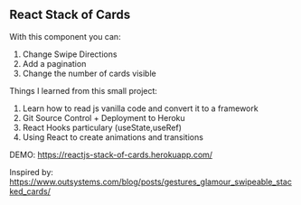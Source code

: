 ## React Stack of Cards

With this component you can:

1. Change Swipe Directions
2. Add a pagination
3. Change the number of cards visible

Things I learned from this small project:
1. Learn how to read js vanilla code and convert it to a framework
2. Git Source Control + Deployment to Heroku
3. React Hooks particulary (useState,useRef)
4. Using React to create animations and transitions


DEMO: https://reactjs-stack-of-cards.herokuapp.com/

Inspired by: https://www.outsystems.com/blog/posts/gestures_glamour_swipeable_stacked_cards/
